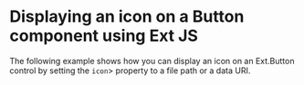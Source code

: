 # Displaying an icon on a Button component using Ext JS #

The following example shows how you can display an icon on an Ext.Button control by setting the `icon`> property to a file path or a data URI.
